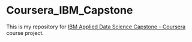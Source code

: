 # Coursera_IBM_Capstone

This is my repository for [IBM Applied Data Science Capstone - Coursera](https://www.coursera.org/learn/applied-data-science-capstone) course project.
